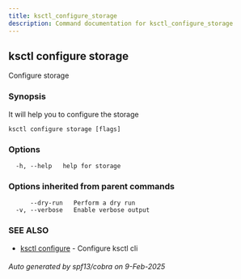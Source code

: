 ```yaml
---
title: ksctl_configure_storage
description: Command documentation for ksctl_configure_storage
---
```


## ksctl configure storage

Configure storage

### Synopsis

It will help you to configure the storage

```
ksctl configure storage [flags]
```

### Options

```
  -h, --help   help for storage
```

### Options inherited from parent commands

```
      --dry-run   Perform a dry run
  -v, --verbose   Enable verbose output
```

### SEE ALSO

* [ksctl configure](ksctl_configure.md)	 - Configure ksctl cli

###### Auto generated by spf13/cobra on 9-Feb-2025
